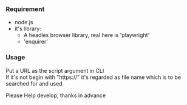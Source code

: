 ### Requirement
- node.js
- it's library:
  - A headles browser library, real here is 'playwright'
  - 'enquirer'  

### Usage
Put a URL as the script argument in CLI   
If it's not begin with "https://" it's regarded as file name which is to be searched for and used    

Please Help develop, thanks in advance
